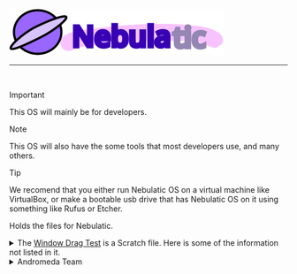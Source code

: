 <a href="https://github.com/andromedaofficial/nebulatic-os">![Nebulatic](assets/images/costume3.png)</a>
___
<br>

> [!IMPORTANT]
> This OS will mainly be for developers.

> [!NOTE]
> This OS will also have the some tools that most developers use, and many others.

> [!TIP]
> We recomend that you either run Nebulatic OS on a virtual machine like VirtualBox, or make a bootable usb drive that has Nebulatic OS on it using something like Rufus or Etcher.

Holds the files for Nebulatic.
<details closed>
<summary>The <a href="https://github.com/andromedaofficial/Nebulatic-OS/raw/main/Window%20Drag%20Test%20%7C%20Working%20Elements%203.sb3">Window Drag Test</a> is a Scratch file. Here is some of the information not listed in it.</summary>
<br>
This is going to be a demo for a functional operating system called “Nebulatic” that won’t come out in a while. You can drag the window, close the window, maximize and minimize the window, reopen the window, and etc. This can only open 1 window.
Updates for the operating system on one of the 3 following GitHub accounts:
<br>
<a href="https://github.com/gitventurer">@gitventurer</a>
<br>
<a href="https://github.com/xrg2014">@XRG2014</a>
<br>
<a href="https://github.com/andromedaofficial">@AndromedaOfficial</a>
<br>
<br>
The ISO will be released on the Internet Archive and on the GitHub account of <a href="https://github.com/andromedaofficial">@AndromedaOfficial</a>.
</details>
<details closed>
<summary>Andromeda Team</summary>
<br>
Developers:
<br>
<a href="https://github.com/gitventurer">@gitventurer</a>
<br>
<a href="https://github.com/xrg2014">@XRG2014</a>
<br>
<br>
Release Pages and Andromeda Repos:
<br>
<a href="https://github.com/andromedaofficial">@AndromedaOfficial</a>
</details>
